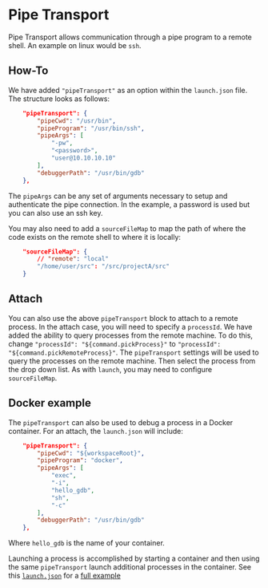 # Pipe Transport
Pipe Transport allows communication through a pipe program to a remote shell. An example on linux would be `ssh`.

## How-To
We have added `"pipeTransport"` as an option within the `launch.json` file. The structure looks as follows:
```json
    "pipeTransport": {
        "pipeCwd": "/usr/bin",
        "pipeProgram": "/usr/bin/ssh",
        "pipeArgs": [
            "-pw",
            "<password>",
            "user@10.10.10.10"
        ],
        "debuggerPath": "/usr/bin/gdb"
    },
```
The `pipeArgs` can be any set of arguments necessary to setup and authenticate the pipe connection. In the example, a password is used but you can also use an ssh key.

You may also need to add a `sourceFileMap` to map the path of where the code exists on the remote shell to where it is locally:
```json
    "sourceFileMap": {
        // "remote": "local"
        "/home/user/src": "/src/projectA/src"
    }
```

## Attach
You can also use the above `pipeTransport` block to attach to a remote process. In the attach case, you will need to specify a `processId`. We have added the ability to query processes from the remote machine. To do this, change `"processId": "${command.pickProcess}"` to `"processId": "${command.pickRemoteProcess}"`. The `pipeTransport` settings will be used to query the processes on the remote machine. Then select the process from the drop down list. As with `launch`, you may need to configure `sourceFileMap`. 

## Docker example

The `pipeTransport` can also be used to debug a process in a Docker container. For an attach, the `launch.json` will include:

```json
    "pipeTransport": {
        "pipeCwd": "${workspaceRoot}",
        "pipeProgram": "docker",
        "pipeArgs": [
            "exec", 
            "-i", 
            "hello_gdb", 
            "sh",
            "-c"
        ],
        "debuggerPath": "/usr/bin/gdb"
    },
```

Where `hello_gdb` is the name of your container.

Launching a process is accomplished by starting a container and then using the same `pipeTransport` launch additional processes in the container. See this [`launch.json`](https://github.com/andyneff/hello-world-gdb/blob/master/.vscode/launch.json) for a [full example](https://github.com/andyneff/hello-world-gdb/)
